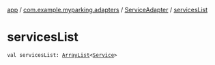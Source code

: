 [app](../../index.md) / [com.example.myparking.adapters](../index.md) / [ServiceAdapter](index.md) / [servicesList](./services-list.md)

# servicesList

`val servicesList: `[`ArrayList`](https://kotlinlang.org/api/latest/jvm/stdlib/kotlin.collections/-array-list/index.html)`<`[`Service`](../../com.example.myparking.models/-service/index.md)`>`
